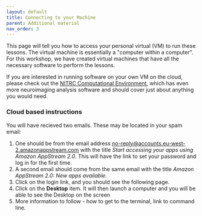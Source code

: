 ```yaml
---
layout: default
title: Connecting to your Machine
parent: Additional material
nav_order: 3
---
```


This page will tell you how to access your personal virtual (VM) to run these lessons. The virtual machine is essentially a "computer within a computer". For this workshop, we have created virtual machines that have all the necessary software to perform the lessons. 

If you are interested in running software on your own VM on the cloud, please check out the [NITRC Computational Environment](https://www.nitrc.org/projects/nitrc_es/), which has even more neuroimaging analysis software and should cover just about anything you would need. 

### Cloud based instructions
You will have recieved two emails. These may be located in your spam email:
1. One should be from the email address no-reply@accounts.eu-west-2.amazonappstream.com with the title _Start accessing your apps using Amazon AppStream 2.0_. This will have the link to set your password and log in for the first time. 
1. A second email should come from the same email with the title _Amazon AppStream 2.0: New apps available_. 
1. Click on the login link, and you should see the following page. 
1. Click on the **Desktop** item. It will then launch a computer and you will be able to see the Desktop on the screen
1. More information to follow - how to get to the terminal, link to command line.
